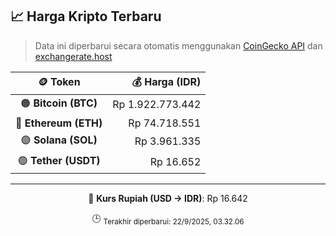 

<!-- HARGA_KRIPTO -->
## 📈 Harga Kripto Terbaru

> Data ini diperbarui secara otomatis menggunakan [CoinGecko API](https://www.coingecko.com/) dan [exchangerate.host](https://exchangerate.host/)

<div align="center">

| 🪙 Token | 💰 Harga (IDR) |
|:------:|---------------:|
| 🟠 **Bitcoin (BTC)**   | Rp 1.922.773.442 |
| 🔵 **Ethereum (ETH)**  | Rp 74.718.551 |
| 🟣 **Solana (SOL)**    | Rp 3.961.335 |
| 🟢 **Tether (USDT)**   | Rp 16.652 |

---

💱 **Kurs Rupiah (USD → IDR)**: Rp 16.642

🕒 <sub>Terakhir diperbarui: 22/9/2025, 03.32.06</sub>

</div>
<!-- /HARGA_KRIPTO -->